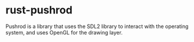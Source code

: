 # rust-pushrod

Pushrod is a library that uses the SDL2 library to interact with the operating system, and uses
OpenGL for the drawing layer.

